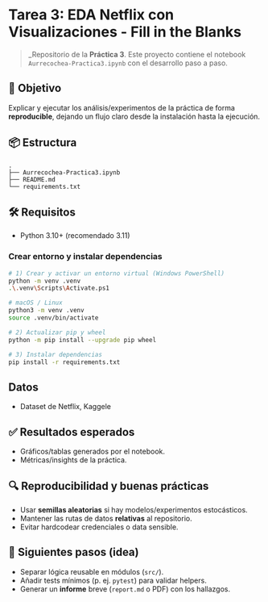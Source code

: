 # Tarea 3: EDA Netflix con Visualizaciones - Fill in the Blanks

> _Repositorio de la **Práctica 3**. Este proyecto contiene el notebook `Aurrecochea-Practica3.ipynb` con el desarrollo paso a paso.

## 🚀 Objetivo
Explicar y ejecutar los análisis/experimentos de la práctica de forma **reproducible**, dejando un flujo claro desde la instalación hasta la ejecución.

## 📦 Estructura
```
.
├── Aurrecochea-Practica3.ipynb
├── README.md
└── requirements.txt
```

## 🛠️ Requisitos
- Python 3.10+ (recomendado 3.11)

### Crear entorno y instalar dependencias
```bash
# 1) Crear y activar un entorno virtual (Windows PowerShell)
python -m venv .venv
.\.venv\Scripts\Activate.ps1

# macOS / Linux
python3 -m venv .venv
source .venv/bin/activate

# 2) Actualizar pip y wheel
python -m pip install --upgrade pip wheel

# 3) Instalar dependencias
pip install -r requirements.txt
```

## Datos
- Dataset de Netflix, Kaggele


## ✅ Resultados esperados
- Gráficos/tablas generados por el notebook.
- Métricas/insights de la práctica.

## 🔍 Reproducibilidad y buenas prácticas
- Usar **semillas aleatorias** si hay modelos/experimentos estocásticos.
- Mantener las rutas de datos **relativas** al repositorio.
- Evitar hardcodear credenciales o data sensible.

## 🧭 Siguientes pasos (idea)
- Separar lógica reusable en módulos (`src/`).
- Añadir tests mínimos (p. ej. `pytest`) para validar helpers.
- Generar un **informe** breve (`report.md` o PDF) con los hallazgos.

